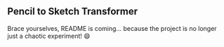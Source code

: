 ## **Pencil to Sketch Transformer**

Brace yourselves, README is coming... because the project is no longer just a chaotic experiment! 😄
